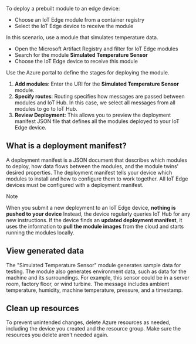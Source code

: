 To deploy a prebuilt module to an edge device:

* Choose an IoT Edge module from a container registry
* Select the IoT Edge device to receive the module

In this scenario, use a module that simulates temperature data.

* Open the Microsoft Artifact Registry and filter for IoT Edge modules
* Search for the module **Simulated Temperature Sensor**
* Choose the IoT Edge device to receive this module

Use the Azure portal to define the stages for deploying the module.

1. **Add modules**: Enter the URI for the **Simulated Temperature Sensor** module.
1. **Specify routes**: Routing specifies how messages are passed between modules and IoT Hub. In this case, we select all messages from all modules to go to IoT Hub.
1. **Review Deployment**: This allows you to preview the deployment manifest JSON file that defines all the modules deployed to your IoT Edge device.

## What is a deployment manifest?

A deployment manifest is a JSON document that describes which modules to deploy, how data flows between the modules, and the module twins' desired properties. The deployment manifest tells your device which modules to install and how to configure them to work together. All IoT Edge devices must be configured with a deployment manifest.

> [!NOTE]
> When you submit a new deployment to an IoT Edge device, **nothing is pushed to your device** Instead, the device regularly queries IoT Hub for any new instructions. If the device finds an **updated deployment manifest**, it uses the information to **pull the module images** from the cloud and starts running the modules locally.

## View generated data

The "Simulated Temperature Sensor" module generates sample data for testing. The module also generates environment data, such as data for the machine and its surroundings. For example, this sensor could be in a server room, factory floor, or wind turbine. The message includes ambient temperature, humidity, machine temperature, pressure, and a timestamp.  

## Clean up resources

To prevent unintended changes, delete Azure resources as needed, including the device you created and the resource group. Make sure the resources you delete aren't needed again.
